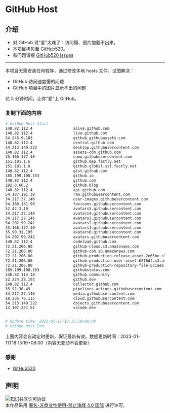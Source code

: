 # GitHub Host
## 介绍
- 对 GitHub 说"爱"太难了：访问慢、图片加载不出来。
- 本项目拷贝至 [GitHub520](https://github.com/521xueweihan/GitHub520)。
- 有问题请提 [GitHub520 issues](https://github.com/521xueweihan/GitHub520/issues/new)

---

本项目无需安装任何程序，通过修改本地 hosts 文件，试图解决：
- GitHub 访问速度慢的问题
- GitHub 项目中的图片显示不出的问题

花 5 分钟时间，让你"爱"上 GitHub。

### 复制下面的内容
```bash
# GitHub Host Start
140.82.112.4                  alive.github.com
140.82.112.4                  live.github.com
54.245.9.183                  github.githubassets.com
140.82.112.4                  central.github.com
34.213.149.222                desktop.githubusercontent.com
140.82.112.4                  assets-cdn.github.com
35.166.177.10                 camo.githubusercontent.com
151.101.1.6                   github.map.fastly.net
151.101.1.6                   github.global.ssl.fastly.net
140.82.112.4                  gist.github.com
185.199.108.153               github.io
140.82.112.4                  github.com
192.0.66.2                    github.blog
140.82.112.4                  api.github.com
54.187.191.38                 raw.githubusercontent.com
34.217.27.146                 user-images.githubusercontent.com
54.188.131.99                 favicons.githubusercontent.com
52.42.3.19                    avatars5.githubusercontent.com
34.217.27.146                 avatars4.githubusercontent.com
34.217.27.146                 avatars3.githubusercontent.com
54.202.99.242                 avatars2.githubusercontent.com
35.166.177.10                 avatars1.githubusercontent.com
35.90.31.195                  avatars0.githubusercontent.com
54.202.99.242                 avatars.githubusercontent.com
140.82.112.4                  codeload.github.com
72.21.206.80                  github-cloud.s3.amazonaws.com
72.21.206.80                  github-com.s3.amazonaws.com
72.21.206.80                  github-production-release-asset-2e65be.s3.amazonaws.com
72.21.206.80                  github-production-user-asset-6210df.s3.amazonaws.com
72.21.206.80                  github-production-repository-file-5c1aeb.s3.amazonaws.com
185.199.108.153               githubstatus.com
140.82.114.18                 github.community
52.224.38.193                 github.dev
140.82.112.4                  collector.github.com
35.92.30.49                   pipelines.actions.githubusercontent.com
34.217.27.146                 media.githubusercontent.com
18.236.76.115                 cloud.githubusercontent.com
34.213.149.222                objects.githubusercontent.com
13.107.237.51                 vscode.dev


# Update time: 2023-01-11T18:15:19+08:00
# GitHub Host End

```
上面内容会自动定时更新，保证最新有效。数据更新时间：2023-01-11T18:15:19+08:00（内容无变动不会更新）

### 感谢

- [GitHub520](https://github.com/521xueweihan/GitHub520)

## 声明
<a rel="license" href="https://creativecommons.org/licenses/by-nc-nd/4.0/deed.zh"><img alt="知识共享许可协议" style="border-width: 0" src="https://licensebuttons.net/l/by-nc-nd/4.0/88x31.png"></a><br>本作品采用 <a rel="license" href="https://creativecommons.org/licenses/by-nc-nd/4.0/deed.zh">署名-非商业性使用-禁止演绎 4.0 国际</a> 进行许可。